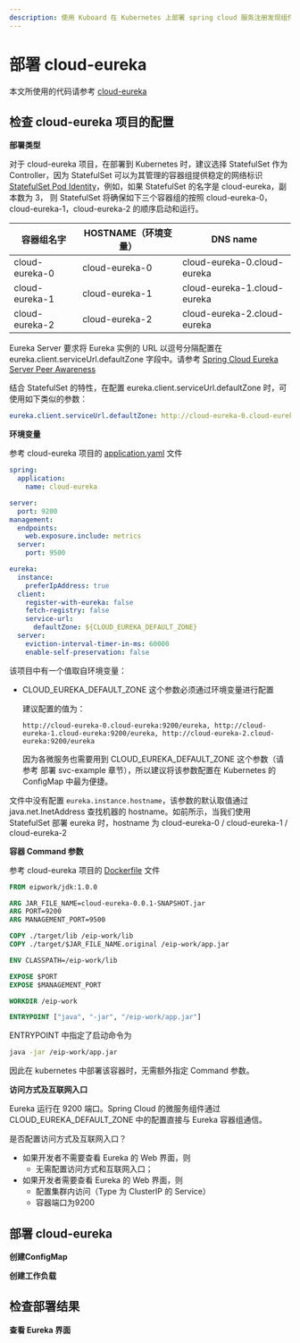 ```yaml
---
description: 使用 Kuboard 在 Kubernetes 上部署 spring cloud 服务注册发现组件 eureka。
---
```


# 部署 cloud-eureka

本文所使用的代码请参考 [cloud-eureka](https://github.com/eip-work/kuboard-example/tree/master/cloud-eureka)

## 检查 cloud-eureka 项目的配置

**部署类型**

对于 cloud-eureka 项目，在部署到 Kubernetes 时，建议选择 StatefulSet 作为 Controller，因为 StatefulSet 可以为其管理的容器组提供稳定的网络标识 [StatefulSet Pod Identity](https://kubernetes.io/docs/concepts/workloads/controllers/statefulset/#pod-identity)，例如，如果 StatefulSet 的名字是 cloud-eureka，副本数为 3， 则 StatefulSet 将确保如下三个容器组的按照 cloud-eureka-0，cloud-eureka-1，cloud-eureka-2 的顺序启动和运行。

| 容器组名字     | HOSTNAME（环境变量） | DNS name                    |
| -------------- | -------------------- | --------------------------- |
| cloud-eureka-0 | cloud-eureka-0       | cloud-eureka-0.cloud-eureka |
| cloud-eureka-1 | cloud-eureka-1       | cloud-eureka-1.cloud-eureka |
| cloud-eureka-2 | cloud-eureka-2       | cloud-eureka-2.cloud-eureka |

Eureka Server 要求将 Eureka 实例的 URL 以逗号分隔配置在 eureka.client.serviceUrl.defaultZone 字段中。请参考 [Spring Cloud Eureka Server Peer Awareness](https://cloud.spring.io/spring-cloud-netflix/spring-cloud-netflix.html#spring-cloud-eureka-server-peer-awareness) 

结合 StatefulSet 的特性，在配置 eureka.client.serviceUrl.defaultZone 时，可使用如下类似的参数：

```yaml
eureka.client.serviceUrl.defaultZone: http://cloud-eureka-0.cloud-eureka:9200/eureka, http://cloud-eureka-1.cloud-eureka:9200/eureka, http://cloud-eureka-2.cloud-eureka:9200/eureka
```



**环境变量**

参考 cloud-eureka 项目的 [application.yaml](https://github.com/eip-work/kuboard-example/blob/master/cloud-eureka/src/main/resources/application.yml) 文件

``` yaml
spring:
  application:
    name: cloud-eureka

server:
  port: 9200
management:
  endpoints:
    web.exposure.include: metrics
  server:
    port: 9500

eureka:
  instance:
    preferIpAddress: true
  client:
    register-with-eureka: false
    fetch-registry: false
    service-url:
      defaultZone: ${CLOUD_EUREKA_DEFAULT_ZONE}
  server:
    eviction-interval-timer-in-ms: 60000
    enable-self-preservation: false
```

该项目中有一个值取自环境变量：

* CLOUD_EUREKA_DEFAULT_ZONE 这个参数必须通过环境变量进行配置

  建议配置的值为：

  `http://cloud-eureka-0.cloud-eureka:9200/eureka, http://cloud-eureka-1.cloud-eureka:9200/eureka, http://cloud-eureka-2.cloud-eureka:9200/eureka`

  因为各微服务也需要用到 CLOUD_EUREKA_DEFAULT_ZONE 这个参数（请参考 部署 svc-example 章节），所以建议将该参数配置在 Kubernetes 的 ConfigMap 中最为便捷。

文件中没有配置 `eureka.instance.hostname`，该参数的默认取值通过 java.net.InetAddress 查找机器的 hostname。如前所示，当我们使用 StatefulSet 部署 eureka 时，hostname 为 cloud-eureka-0 / cloud-eureka-1 / cloud-eureka-2

**容器 Command 参数**

参考 cloud-eureka 项目的 [Dockerfile](https://github.com/eip-work/kuboard-example/blob/master/cloud-eureka/Dockerfile) 文件

```dockerfile
FROM eipwork/jdk:1.0.0

ARG JAR_FILE_NAME=cloud-eureka-0.0.1-SNAPSHOT.jar
ARG PORT=9200
ARG MANAGEMENT_PORT=9500

COPY ./target/lib /eip-work/lib
COPY ./target/$JAR_FILE_NAME.original /eip-work/app.jar

ENV CLASSPATH=/eip-work/lib

EXPOSE $PORT
EXPOSE $MANAGEMENT_PORT

WORKDIR /eip-work

ENTRYPOINT ["java", "-jar", "/eip-work/app.jar"]
```

ENTRYPOINT 中指定了启动命令为

``` sh
java -jar /eip-work/app.jar
```

因此在 kubernetes 中部署该容器时，无需额外指定 Command 参数。



**访问方式及互联网入口**

Eureka 运行在 9200 端口。Spring Cloud 的微服务组件通过 CLOUD_EUREKA_DEFAULT_ZONE 中的配置直接与 Eureka 容器组通信。

是否配置访问方式及互联网入口？

* 如果开发者不需要查看 Eureka 的 Web 界面，则
  * 无需配置访问方式和互联网入口；
* 如果开发者需要查看 Eureka 的 Web 界面，则
  * 配置集群内访问（Type 为 ClusterIP 的 Service）
  * 容器端口为9200



## 部署 cloud-eureka

**创建ConfigMap**



**创建工作负载**





## 检查部署结果

**查看 Eureka 界面**

